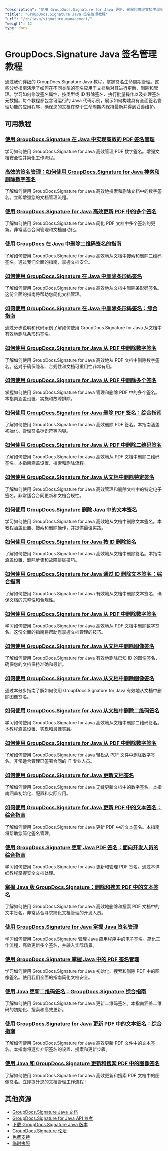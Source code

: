 ```yaml
---
"description": "使用 GroupDocs.Signature for Java 更新、删除和管理文档中现有签名的完整教程。"
"title": "GroupDocs.Signature Java 签名管理教程"
"url": "/zh/java/signature-management/"
"weight": 12
type: docs
---
```

# GroupDocs.Signature Java 签名管理教程

通过我们详细的 GroupDocs.Signature Java 教程，掌握签名生命周期管理。这些分步指南演示了如何在不同类型的签名应用于文档后对其进行更新、删除和管理。学习如何修改签名属性、按类型或 ID 移除签名、执行批量操作以及处理签名元数据。每个教程都包含可运行的 Java 代码示例，展示如何构建具有全面签名管理功能的应用程序，确保您的文档在整个生命周期内保持最新并得到妥善维护。

## 可用教程

### [使用 GroupDocs.Signature 在 Java 中实现高效的 PDF 签名管理](./mastering-pdf-signature-management-java-groupdocs-signature/)
学习如何使用 GroupDocs.Signature for Java 高效管理 PDF 数字签名。增强文档安全性并简化工作流程。

### [高效的签名管理：如何使用 GroupDocs.Signature for Java 搜索和删除数字签名](./search-delete-groupdocs-signature-java/)
了解如何使用 GroupDocs.Signature for Java 高效地搜索和删除文档中的数字签名。立即增强您的文档管理流程。

### [使用 GroupDocs.Signature for Java 高效更新 PDF 中的多个签名](./update-multiple-signatures-groupdocs-java/)
了解如何使用 GroupDocs.Signature for Java 简化 PDF 文档中多个签名的更新。非常适合合同管理和文档自动化。

### [使用 GroupDocs 在 Java 中删除二维码签名的指南](./qr-code-signature-deletion-java-groupdocs/)
了解如何使用 GroupDocs.Signature for Java 高效地从文档中搜索和删除二维码签名。通过我们全面的指南，掌握文档安全。

### [如何使用 GroupDocs.Signature 在 Java 中删除条形码签名](./delete-barcode-signatures-java-groupdocs/)
了解如何使用 GroupDocs.Signature for Java 高效地从文档中删除条形码签名。这份全面的指南将帮助您简化文档管理。

### [如何使用 GroupDocs.Signature 在 Java 中删除条形码签名：综合指南](./groupdocs-signature-java-delete-barcode-signatures/)
通过分步说明和代码示例了解如何使用 GroupDocs.Signature for Java 从文档中有效地删除条形码签名。

### [如何使用 GroupDocs.Signature for Java 从 PDF 中删除数字签名](./delete-digital-signatures-pdf-groupdocs-java/)
了解如何使用 GroupDocs.Signature for Java 高效地从 PDF 文档中删除数字签名。这对于确保隐私、合规性和文档可重用性非常有用。

### [如何使用 GroupDocs.Signature for Java 从 PDF 中删除多个签名](./delete-multiple-signatures-groupdocs-signature-java/)
掌握如何使用 GroupDocs.Signature for Java 管理和删除 PDF 中的多个签名。本指南涵盖设置、实施和故障排除。

### [如何使用 GroupDocs.Signature for Java 删除 PDF 签名：综合指南](./delete-pdf-signatures-groupdocs-java/)
了解如何使用 GroupDocs.Signature for Java 高效删除 PDF 签名。本指南涵盖初始化、管理签名标识符等内容。

### [如何使用 GroupDocs.Signature for Java 从 PDF 中删除二维码签名](./delete-qr-code-signatures-groupdocs-java/)
了解如何使用 GroupDocs.Signature for Java 高效地从 PDF 文档中删除二维码签名。本指南涵盖设置、搜索和删除流程。

### [如何使用 GroupDocs.Signature for Java 从文档中删除特定签名](./delete-signatures-groupdocs-java/)
了解如何使用 GroupDocs.Signature for Java 高效管理和删除文档中的特定电子签名。非常适合合同更新和文档合规性。

### [如何使用 GroupDocs.Signature 删除 Java 中的文本签名](./delete-text-signatures-java-groupdocs-signature/)
学习如何使用 GroupDocs.Signature for Java 高效地从文档中删除文本签名。本教程涵盖设置、搜索和删除操作，并提供最佳实践。

### [如何使用 GroupDocs.Signature for Java 按 ID 删除签名](./delete-signature-by-id-groupdocs-signature-java/)
了解如何使用 GroupDocs.Signature for Java 高效地从文档中删除签名。本指南涵盖设置、删除步骤和故障排除技巧。

### [如何使用 GroupDocs.Signature for Java 通过 ID 删除文本签名：综合指南](./delete-text-signature-id-groupdocs-signature-java/)
了解如何使用 GroupDocs.Signature for Java 有效地从文档中删除文本签名，确保文档的完整性和合规性。

### [如何使用 GroupDocs.Signature for Java 从 PDF 中删除数字签名](./remove-digital-signatures-pdf-groupdocs-java/)
学习如何使用 GroupDocs.Signature for Java 高效地从 PDF 文档中删除数字签名。这份全面的指南将帮助您掌握文档管理的技巧。

### [如何使用 GroupDocs.Signature for Java 从文档中删除图像签名](./delete-image-signatures-groupdocs-java/)
了解如何使用 GroupDocs.Signature for Java 有效地删除已知 ID 的图像签名，确保您的文档保持准确和最新。

### [如何使用 GroupDocs.Signature for Java 从文档中删除图像签名](./delete-image-signature-groupdocs-java/)
通过本分步指南了解如何使用 GroupDocs.Signature for Java 有效地从文档中删除图像签名。

### [如何使用 GroupDocs.Signature for Java 从文档中删除二维码签名](./delete-qr-code-signatures-java-groupdocs/)
学习如何使用 GroupDocs.Signature for Java 高效地从文档中删除二维码签名。本教程涵盖设置、实现和最佳实践。

### [如何使用 GroupDocs.Signature for Java 从 PDF 中删除数字签名](./delete-digital-signature-pdf-groupdocs-signature-java/)
了解如何使用 GroupDocs.Signature for Java 轻松从 PDF 文件中删除数字签名。非常适合管理已签署合同的 IT 专业人员。

### [如何使用 GroupDocs.Signature for Java 更新文档签名](./update-document-signatures-groupdocs-signature-java/)
了解如何使用 GroupDocs.Signature for Java 无缝更新文档中的数字签名。本指南涵盖初始化、配置和实际应用。

### [如何使用 GroupDocs.Signature for Java 更新 PDF 中的文本签名：综合指南](./update-text-signatures-groupdocs-signature-java/)
了解如何使用 GroupDocs.Signature for Java 更新 PDF 中的文本签名。本指南将帮助您简化签名管理。

### [使用 GroupDocs.Signature 更新 Java PDF 签名：面向开发人员的综合指南](./java-pdf-signature-updates-groupdocs-signature/)
学习如何使用 GroupDocs.Signature for Java 更新和管理 PDF 签名。通过本详细教程掌握安全文档处理。

### [掌握 Java 版 GroupDocs.Signature：删除和搜索 PDF 中的文本签名](./mastering-groupdocs-signature-delete-search-text-signatures-pdfs-java/)
了解如何使用 GroupDocs.Signature for Java 高效地删除和搜索 PDF 文档中的文本签名。非常适合寻求简化文档管理的开发人员。

### [使用 GroupDocs.Signature for Java 掌握 Java 签名管理](./master-java-signature-management-groupdocs-for-java/)
学习如何使用 GroupDocs.Signature 管理 Java 应用程序中的电子签名。简化工作流程，高效更新多个签名，并融入实际场景。

### [使用 GroupDocs.Signature 掌握 Java 中的 PDF 签名管理](./java-groupdocs-signature-pdf-manage-sig/)
学习如何使用 GroupDocs.Signature for Java 初始化、搜索和删除 PDF 中的图像签名。使用我们全面的指南简化文档安全。

### [使用 Java 更新二维码签名：GroupDocs.Signature 综合指南](./update-qr-code-signatures-groupdocs-signature-java/)
了解如何使用 GroupDocs.Signature for Java 更新二维码签名。本指南涵盖二维码的初始化、搜索和高效更新。

### [使用 GroupDocs.Signature for Java 更新 PDF 中的文本签名：综合指南](./update-text-signatures-pdf-groupdocs-signature-java/)
了解如何使用 GroupDocs.Signature for Java 高效更新 PDF 文件中的文本签名。本指南将逐步介绍签名的设置、搜索和更新步骤。

### [使用 Java 和 GroupDocs.Signature 更新和搜索 PDF 中的图像签名](./update-search-image-signatures-pdf-java-groupdocs/)
了解如何使用 GroupDocs.Signature for Java 高效更新和搜索 PDF 文档中的图像签名。立即提升您的文档管理工作流程！

## 其他资源

- [GroupDocs.Signature Java 文档](https://docs.groupdocs.com/signature/java/)
- [GroupDocs.Signature for Java API 参考](https://reference.groupdocs.com/signature/java/)
- [下载 GroupDocs.Signature Java 版本](https://releases.groupdocs.com/signature/java/)
- [GroupDocs.Signature 论坛](https://forum.groupdocs.com/c/signature)
- [免费支持](https://forum.groupdocs.com/)
- [临时执照](https://purchase.groupdocs.com/temporary-license/)